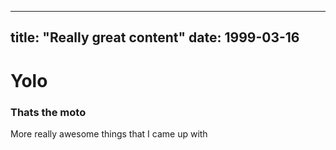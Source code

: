 ----
title: "Really great content"
date: 1999-03-16
----

# Yolo

### Thats the moto

More really awesome things that I came up with
